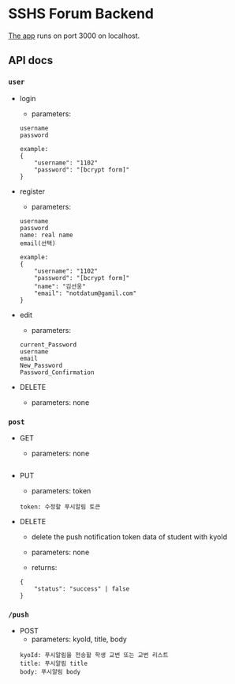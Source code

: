 # SSHS Forum Backend

[The app](http://localhost:3000) runs on port 3000 on localhost.

## API docs

### `user`
- login
    - parameters:

    ```
    username
    password

    example:
    {
        "username": "1102"
        "password": "[bcrypt form]"
    }
    ```

- register
    - parameters:

    ```
    username
    password
    name: real name
    email(선택)

    example:
    {
        "username": "1102"
        "password": "[bcrypt form]"
        "name": "김선웅"
        "email": "notdatum@gamil.com"
    }
    ```

- edit
    - parameters:
    ```
    current_Password
    username
    email
    New_Password
    Password_Confirmation
    ```

- DELETE
    - parameters: none

### `post`
- GET
    - parameters: none
    ```

    ```

- PUT
    - parameters: token
    ```
    token: 수정할 푸시알림 토큰
    ```

- DELETE
    - delete the push notification token data of student with kyoId

    - parameters: none

    - returns:
    ```
    {
        "status": "success" | false
    }
    ```

### `/push`
- POST 
    - parameters: kyoId, title, body
    ```
    kyoId: 푸시알림을 전송할 학생 교번 또는 교번 리스트
    title: 푸시알림 title
    body: 푸시알림 body
    ```
